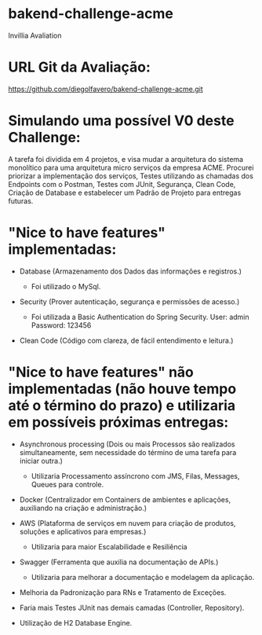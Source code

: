 # bakend-challenge-acme

Invillia Avaliation

# URL Git da Avaliação:

https://github.com/diegolfavero/bakend-challenge-acme.git

# Simulando uma possível V0 deste Challenge:

A tarefa foi dividida em 4 projetos, e visa mudar a arquitetura do sistema monolítico para uma arquitetura micro serviços da empresa ACME.
Procurei priorizar a implementação dos serviços, Testes utilizando as chamadas dos Endpoints com o Postman, Testes com JUnit, Segurança, Clean Code, Criação de Database e estabelecer um Padrão de Projeto para entregas futuras.

# "Nice to have features" implementadas:

* Database (Armazenamento dos Dados das informações e registros.)
	- Foi utilizado o MySql.
	
* Security (Prover autenticação, segurança e permissões de acesso.)
	- Foi utilizada a Basic Authentication do Spring Security.
	User: admin
	Password: 123456
	
* Clean Code (Código com clareza, de fácil entendimento e leitura.)

# "Nice to have features" não implementadas (não houve tempo até o término do prazo) e utilizaria em possíveis próximas entregas:

* Asynchronous processing (Dois ou mais Processos são realizados simultaneamente, sem necessidade do término de uma tarefa para iniciar outra.)
	- Utilizaria Processamento assíncrono com JMS, Filas, Messages, Queues para controle.
	
* Docker (Centralizador em Containers de ambientes e aplicações, auxiliando na criação e administração.) 

* AWS (Plataforma de serviços em nuvem para criação de produtos, soluções e aplicativos para empresas.)
	- Utilizaria para maior Escalabilidade e Resiliência
	
* Swagger (Ferramenta que auxilia na documentação de APIs.)
	- Utilizaria para melhorar a documentação e modelagem da aplicação. 

- Melhoria da Padronização para RNs e Tratamento de Exceções.

- Faria mais Testes JUnit nas demais camadas (Controller, Repository).

- Utilização de H2 Database Engine.